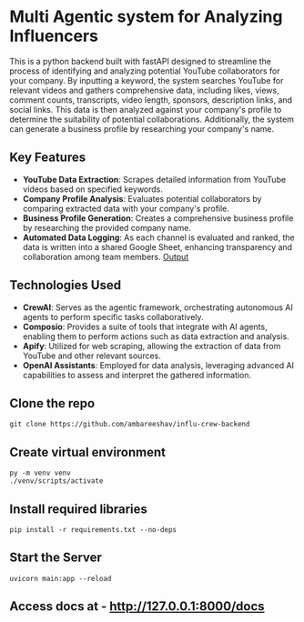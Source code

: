 # Multi Agentic system for Analyzing Influencers

This is a python backend built with fastAPI designed to streamline the process of identifying and analyzing potential YouTube collaborators for your company. By inputting a keyword, the system searches YouTube for relevant videos and gathers comprehensive data, including likes, views, comment counts, transcripts, video length, sponsors, description links, and social links. This data is then analyzed against your company's profile to determine the suitability of potential collaborations. Additionally, the system can generate a business profile by researching your company's name.

## Key Features

- **YouTube Data Extraction**: Scrapes detailed information from YouTube videos based on specified keywords.
- **Company Profile Analysis**: Evaluates potential collaborators by comparing extracted data with your company's profile.
- **Business Profile Generation**: Creates a comprehensive business profile by researching the provided company name.
- **Automated Data Logging**: As each channel is evaluated and ranked, the data is written into a shared Google Sheet, enhancing transparency and collaboration among team members. [Output](https://docs.google.com/spreadsheets/d/1Zc4i5V5e7hKnUXJftCUDD3ISfsUsMml2HTUFnzyJU74/edit?usp=sharing)

## Technologies Used

- **CrewAI**: Serves as the agentic framework, orchestrating autonomous AI agents to perform specific tasks collaboratively. 
- **Composio**: Provides a suite of tools that integrate with AI agents, enabling them to perform actions such as data extraction and analysis. 
- **Apify**: Utilized for web scraping, allowing the extraction of data from YouTube and other relevant sources.
- **OpenAI Assistants**: Employed for data analysis, leveraging advanced AI capabilities to assess and interpret the gathered information.

## Clone the repo
```
git clone https://github.com/ambareeshav/influ-crew-backend
```
## Create virtual environment
```
py -m venv venv
./venv/scripts/activate
```
## Install required libraries
```
pip install -r requirements.txt --no-deps
```
## Start the Server
```
uvicorn main:app --reload
```
## Access docs at - http://127.0.0.1:8000/docs
